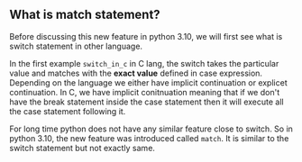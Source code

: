 What is match statement?
-----

Before discussing this new feature in python 3.10, we will first see what is switch statement
in other language.

In the first example `switch_in_c` in C lang, the switch takes the particular value and
matches with the **exact value** defined in case expression.
Depending on the language we either have implicit continuation or explicet continuation.
In C, we have implicit conitnuation meaning that if we don't have the break statement
inside the case statement then it will execute all the case statement following it.

For long time python does not have any similar feature close to switch.
So in python 3.10, the new feature was introduced called `match`.
It is similar to the switch statement but not exactly same.
